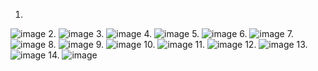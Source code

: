 1.
![image](https://github.com/SonDanh2501/Website-Booking-Pitches/assets/143384517/6e8e98da-eec8-440d-99d7-112ea184f520)
2.
![image](https://github.com/SonDanh2501/Website-Booking-Pitches/assets/143384517/14167f7e-05ec-4d88-b51b-df850434870a)
3.
![image](https://github.com/SonDanh2501/Website-Booking-Pitches/assets/143384517/41cb92fb-df7d-4b31-b242-a215b89db5ed)
4.
![image](https://github.com/SonDanh2501/Website-Booking-Pitches/assets/143384517/562dd0d6-d2a9-45e4-b724-bd13cf4b28fb)
5.
![image](https://github.com/SonDanh2501/Website-Booking-Pitches/assets/143384517/a229c9f7-2530-4b08-8cae-e47cc4efbc5f)
6.
![image](https://github.com/SonDanh2501/Website-Booking-Pitches/assets/143384517/e1943d08-5d90-4a8e-8a23-5172920e039a)
7.
![image](https://github.com/SonDanh2501/Website-Booking-Pitches/assets/143384517/08c03cbe-bf18-413c-ac2a-d0f8162affc8)
8.
![image](https://github.com/SonDanh2501/Website-Booking-Pitches/assets/143384517/f773d953-8039-496a-bb8c-1ddc0bbda6a3)
9.
![image](https://github.com/SonDanh2501/Website-Booking-Pitches/assets/143384517/7b1f653e-86ed-4cb4-a23d-faca25b3102a)
10.
![image](https://github.com/SonDanh2501/Website-Booking-Pitches/assets/143384517/062d80e1-5103-4ff2-bd06-951796cf566e)
11.
![image](https://github.com/SonDanh2501/Website-Booking-Pitches/assets/143384517/aeb2bf1d-a8b6-4f8b-8fa8-98af72e133e0)
12.
![image](https://github.com/SonDanh2501/Website-Booking-Pitches/assets/143384517/0b336d36-b1f4-4d4f-a3a9-96a483279a04)
13.
![image](https://github.com/SonDanh2501/Website-Booking-Pitches/assets/143384517/fb623c71-4ebf-4406-8b26-b28b6b3ebb4d)
14.
![image](https://github.com/SonDanh2501/Website-Booking-Pitches/assets/143384517/486d3847-f726-49cc-9ee5-b848075983a4)
